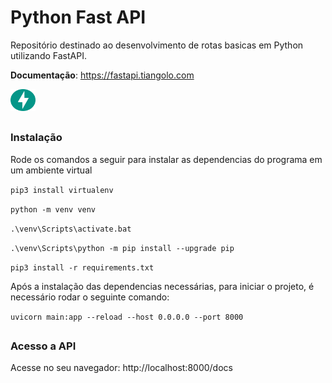 # Python Fast API 

Repositório destinado ao desenvolvimento de rotas basicas em Python utilizando FastAPI. 

**Documentação**: https://fastapi.tiangolo.com

<a href="https://fastapi.tiangolo.com" target="_blank" rel="noreferrer"> <img src="https://raw.githubusercontent.com/devicons/devicon/master/icons/fastapi/fastapi-original.svg" alt="FastAPI" height="35" width="40"/> </a>

##
### Instalação

Rode os comandos a seguir para instalar as dependencias do programa em um ambiente virtual

``pip3 install virtualenv ``

``python -m venv venv``

``.\venv\Scripts\activate.bat``

``.\venv\Scripts\python -m pip install --upgrade pip``

``pip3 install -r requirements.txt``


Após a instalação das dependencias necessárias, para iniciar o projeto, é necessário rodar o seguinte comando:

``uvicorn main:app --reload --host 0.0.0.0 --port 8000``



##
### Acesso a API
Acesse no seu navegador: http://localhost:8000/docs
